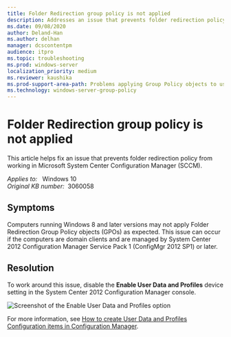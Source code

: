 ```yaml
---
title: Folder Redirection group policy is not applied
description: Addresses an issue that prevents folder redirection policy from working in SCCM.
ms.date: 09/08/2020
author: Deland-Han
ms.author: delhan
manager: dcscontentpm
audience: itpro
ms.topic: troubleshooting
ms.prod: windows-server
localization_priority: medium
ms.reviewer: kaushika
ms.prod-support-area-path: Problems applying Group Policy objects to users or computers
ms.technology: windows-server-group-policy
---
```

# Folder Redirection group policy is not applied

This article helps fix an issue that prevents folder redirection policy from working in Microsoft System Center Configuration Manager (SCCM).

_Applies to:_ &nbsp; Windows 10  
_Original KB number:_ &nbsp;3060058

## Symptoms

Computers running Windows 8 and later versions may not apply Folder Redirection Group Policy objects (GPOs) as expected. This issue can occur if the computers are domain clients and are managed by System Center 2012 Configuration Manager Service Pack 1 (ConfigMgr 2012 SP1) or later.

## Resolution

To work around this issue, disable the **Enable User Data and Profiles**  device setting in the System Center 2012 Configuration Manager console.

![Screenshot of the Enable User Data and Profiles option](./media/folder-redirection-group-policy-not-applied.md/enable-user-data-and-profiles-option.jpg)

For more information, see [How to create User Data and Profiles Configuration items in Configuration Manager](https://technet.microsoft.com/library/jj591610.aspx?f=255&mspperror=-2147217396).
